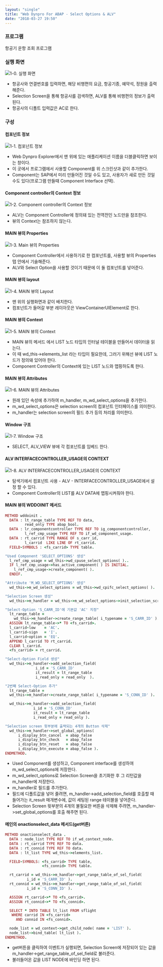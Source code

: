```yaml
---
layout: "single"
title: "Web Dynpro For ABAP - Select Options & ALV"
date: "2018-03-27 19:50"
---
```

### 프로그램
항공기 운항 조회 프로그램

### 실행 화면
![1-0. 실행 화면](https://user-images.githubusercontent.com/34618693/37965573-78a44c66-3200-11e8-9d09-107ead100354.PNG)
- 항공사와 연결번호를 입력하면, 해당 비행편의 요금, 항공기종, 예약석, 정원을 출력해준다.
- Selection Screen을 통해 항공사를 검색하면, ALV를 통해 비행편의 정보가 출력된다.
- 항공사의 디폴트 입력값은 AC로 한다.

### 구성
#### 컴포넌트 정보
![1-1. 컴포넌트 정보](https://user-images.githubusercontent.com/34618693/37964278-e3c94dca-31fb-11e8-937b-e6cf4617b02b.PNG)
- Web Dynpro Explorer에서 맨 위에 있는 애플리케이션 이름을 더블클릭하면 보이는 창이다.
- 이 곳에서 프로그램에서 사용할 Component를 위 스크린샷과 같이 추가한다.
- Component는 SAP에서 미리 만들어진 것일 수도 있고, 사용자가 새로 만든 것일 수도 있다(프로그램 만들때 Component Interface 선택).

#### Component controller의 Context 정보
![1-2. Component controller의 Context 정보](https://user-images.githubusercontent.com/34618693/37964527-cda067d0-31fc-11e8-80d5-fe8cd10b687d.PNG)
- ALV는 Component Controller에 정의돼 있는 전역전인 노드만을 참조한다.
- 뷰의 Context는 참조하지 않는다.

#### MAIN 뷰의 Properties
![1-3. Main 뷰의 Properties](https://user-images.githubusercontent.com/34618693/37965408-fd0a4e34-31ff-11e8-942f-4a3c0e66b718.PNG)
- Component Controller에서 사용하기로 한 컴포넌트를, 사용할 뷰의 Properties 탭 안에서 기술해준다.
- ALV와 Select Option을 사용할 것이기 때문에 이 둘 컴포넌트를 넣어준다.

#### MAIN 뷰의 layout
![1-4. MAIN 뷰의 Layout](https://user-images.githubusercontent.com/34618693/37965473-2f4bb36a-3200-11e8-9ec4-255c03079cac.PNG)
- 맨 위의 실행화면과 같이 배치한다.
- 컴포넌트가 들어갈 부분 레이아웃은 ViewContainerUIElement로 한다.

#### MAIN 뷰의 Context
![1-5. MAIN 뷰의 Context](https://user-images.githubusercontent.com/34618693/37965809-4f5bbc94-3201-11e8-841b-c25559bd30fb.PNG)
- MAIN 뷰의 메서드 에서 LIST 노드 타입의 인터널 테이블을 만들어서 데이터을 읽는다.
- 이 때 wd_this->elements_list 라는 타입이 필요한데, 그러기 위해선 뷰에 LIST 노드가 정의돼 있어야 한다.
- Component Controller의 Context에 있는 LIST 노드와 맵핑하도록 한다.

#### MAIN 뷰의 Attributes
![1-6. MAIN 뷰의 Attributes](https://user-images.githubusercontent.com/34618693/38001505-14fd5c26-3268-11e8-902c-ea6636564c9c.PNG)
- 원래 있던 속성에 추가하여 m_handler, m_wd_select_options을 추가한다.
- m_wd_select_options은 selection screen의 컴포넌트 인터페이스를 의미한다.
- m_handler는 selection screen의 필드 추가 등의 처리를 의미한다.

#### Window 구조
![1-7. Window 구조](https://user-images.githubusercontent.com/34618693/38001730-5950de06-3269-11e8-9dc5-28663a10b165.PNG)
- SELECT, ALV_VIEW 뷰에 각 컴포넌트를 임베드 한다.

#### ALV INTERFACECONTROLLER_USAGE의 CONTEXT
![1-8. ALV INTERFACECONTROLLER_USAGE의 CONTEXT](https://user-images.githubusercontent.com/34618693/38001846-146e5f24-326a-11e8-9445-8ebeb4bf14c8.png)
- 탐색기에서 컴포넌트 사용 - ALV - INTERFACECONTROLLER_USAGE에서 설정 할 수 있다.
- Component Controller의 LIST를 ALV DATA에 맵핑시켜줘야 한다.

#### MAIN 뷰의 WDDOINIT 메서드
```ruby
METHOD wddoinit .
  DATA : lt_range_table TYPE REF TO data,
         read_only TYPE abap_bool.
  DATA : lr_componentcontroller TYPE REF TO ig_componentcontroller,
         l_ref_cmp_usage TYPE REF TO if_wd_component_usage.
  DATA : rt_carrid TYPE RANGE OF s_carr_id,
         l_carrid  LIKE LINE OF rt_carrid.
  FIELD-SYMBOLS : <fs_carrid> TYPE table.

"Used Component 'SELECT_OPTIONS' 생성"
  l_ref_cmp_usage = wd_this->wd_cpuse_select_options( )..
  IF l_ref_cmp_usage->has_active_component( ) IS INITIAL.
    l_ref_cmp_usage->create_component( ).
  ENDIF.

"Attribute 'M_WD_SELECT_OPTIONS' 생성"
  wd_this->m_wd_select_options = wd_this->wd_cpifc_select_options( ).

"Selection Screen 생성"
  wd_this->m_handler = wd_this->m_wd_select_options->init_selection_screen( ).

"Select-Option 'S_CARR_ID'에 기본값 'AC' 지정"
  lt_range_table =
    wd_this->m_handler->create_range_table( i_typename = 'S_CARR_ID' ).
  ASSIGN lt_range_table->* TO <fs_carrid>.
  l_carrid-low    = 'AC'.
  l_carrid-sign   = 'I'.
  l_carrid-option = 'EQ'.
  APPEND l_carrid TO rt_carrid.
  CLEAR l_carrid.
  <fs_carrid> = rt_carrid.

"Select-Option Field 생성"
  wd_this->m_handler->add_selection_field(
              i_id = 'S_CARR_ID'
              it_result = lt_range_table
              i_read_only = read_only  ).

"2번째 Select-Option 추가"
  lt_range_table =
  wd_this->m_handler->create_range_table( i_typename = 'S_CONN_ID' ).

  wd_this->m_handler->add_selection_field(
             i_id = 'S_CONN_ID'
             it_result = lt_range_table
             i_read_only = read_only ).

"Selection screen 윗부분에 출력되는 4개의 Button 삭제"
  wd_this->m_handler->set_global_options(
      i_display_btn_cancel  = abap_false
      i_display_btn_check   = abap_false
      i_display_btn_reset   = abap_false
      i_display_btn_execute = abap_false ).
ENDMETHOD.
```
- Used Component를 생성하고, Component interface를 생성하여 m_wd_select_options에 저장한다.
- m_wd_select_options로 Selection Screen을 초기화한 후 그 리턴값을 m_handler에 저장한다.
- m_handler로 필드를 추가한다.
- 필드에 디폴트값을 넣어 줄려면, m_handler->add_selection_field를 호출할 때 들어가는 it_result 매개변수에, 값이 세팅된 range 테이블을 넣어준다.
- Selection Screen 윗부분의 4개의 불필요한 버튼을 삭제해 주려면, m_handler->set_global_options를 호출 해주면 된다.

#### 메인의 onactionselect_data 메서드(get버튼)
```ruby
METHOD onactionselect_data .
  DATA : node_list TYPE REF TO if_wd_context_node.
  DATA : rt_carrid TYPE REF TO data.
  DATA : rt_connid TYPE REF TO data.
  DATA : lt_list TYPE wd_this->elements_list.

  FIELD-SYMBOLS: <fs_carrid> TYPE table,
                 <fs_connid> TYPE table.

  rt_carrid = wd_this->m_handler->get_range_table_of_sel_field(
          i_id = 'S_CARR_ID' ).
  rt_connid = wd_this->m_handler->get_range_table_of_sel_field(
          i_id = 'S_CONN_ID' ).

  ASSIGN rt_carrid->* TO <fs_carrid>.
  ASSIGN rt_connid->* TO <fs_connid>.

  SELECT * INTO TABLE lt_list FROM sflight
   WHERE carrid IN <fs_carrid>
     AND connid IN <fs_connid>.

  node_list = wd_context->get_child_node( name = 'LIST' ).
  node_list->bind_table( lt_list ).
ENDMETHOD.
```
- get버튼을 클릭하여 이벤트가 실행되면, Selection Screen에 저장되어 있는 값을 m_handler->get_range_table_of_sel_field로 불러준다.
- 불러들어온 값을 LIST NODE에 바인딩 하면 된다.
